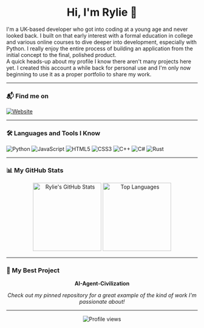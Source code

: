 <div align="center">

# Hi, I'm Rylie 👋

</div>

I'm a UK-based developer who got into coding at a young age and never looked back. I built on that early interest with a formal education in college and various online courses to dive deeper into development, especially with Python. I really enjoy the entire process of building an application from the initial concept to the final, polished product.
<br>
A quick heads-up about my profile I know there aren't many projects here yet. I created this account a while back for personal use and I'm only now beginning to use it as a proper portfolio to share my work.

---

### 📬 Find me on
<p align="left">
<a href="https://rylieholmes.github.io/github-project-showcase/" target="_blank"><img src="https://img.shields.io/badge/Website-478292?style=for-the-badge&logo=github&logoColor=white" alt="Website"></a>
<!-- Add your other social media links here! -->
<!-- <a href="YOUR_LINKEDIN_URL" target="_blank"><img src="https://img.shields.io/badge/LinkedIn-0077B5?style=for-the-badge&logo=linkedin&logoColor=white" alt="LinkedIn"></a> -->
<!-- <a href="YOUR_TWITTER_URL" target="_blank"><img src="https://img.shields.io/badge/Twitter-1DA1F2?style=for-the-badge&logo=twitter&logoColor=white" alt="Twitter"></a> -->
</p>

---

### 🛠️ Languages and Tools I Know

<p align="left">
  <img src="https://img.shields.io/badge/Python-3776AB?style=for-the-badge&logo=python&logoColor=white" alt="Python"/>
  <img src="https://img.shields.io/badge/JavaScript-F7DF1E?style=for-the-badge&logo=javascript&logoColor=black" alt="JavaScript"/>
  <img src="https://img.shields.io/badge/HTML5-E34F26?style=for-the-badge&logo=html5&logoColor=white" alt="HTML5"/>
  <img src="https://img.shields.io/badge/CSS3-1572B6?style=for-the-badge&logo=css3&logoColor=white" alt="CSS3"/>
  <img src="https://img.shields.io/badge/C%2B%2B-00599C?style=for-the-badge&logo=c%2B%2B&logoColor=white" alt="C++"/>
  <img src="https://img.shields.io/badge/C%23-239120?style=for-the-badge&logo=c-sharp&logoColor=white" alt="C#"/>
  <img src="https://img.shields.io/badge/Rust-000000?style=for-the-badge&logo=rust&logoColor=white" alt="Rust"/>
</p>

---

### 📊 My GitHub Stats

<p align="center">
  <img height="180em" src="https://github-readme-stats.vercel.app/api?username=RylieHolmes&show_icons=true&theme=tokyonight&hide_border=true&count_private=true" alt="Rylie's GitHub Stats" />
  <img height="180em" src="https://github-readme-stats.vercel.app/api/top-langs/?username=RylieHolmes&layout=compact&theme=tokyonight&hide_border=true" alt="Top Languages" />
</p>

---

### 🚀 My Best Project

<div align="center">

**AI-Agent-Civilization**


*Check out my pinned repository for a great example of the kind of work I'm passionate about!*

<!-- You can add a cool GIF or screenshot of your project here! -->
<!-- <img src="URL_TO_YOUR_PROJECT_IMAGE.png" alt="Project Demo"/> -->

</div>

---

<p align="center">
  <img src="https://komarev.com/ghpvc/?username=RylieHolmes&color=blueviolet" alt="Profile views" />
</p>
